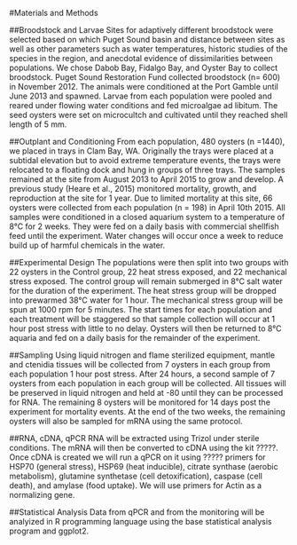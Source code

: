 #Materials and Methods

##Broodstock and Larvae
Sites for adaptively different broodstock were selected based on which Puget Sound basin and distance between sites as well as other parameters such as water temperatures, historic studies of the species in the region, and anecdotal evidence of dissimilarities between populations. We chose Dabob Bay, Fidalgo Bay, and Oyster Bay to collect broodstock. Puget Sound Restoration Fund collected broodstock (n= 600) in November 2012. The animals were conditioned at the Port Gamble until June 2013 and spawned. Larvae from each population were pooled and reared under flowing water conditions and fed microalgae ad libitum. The seed oysters were set on microcultch and cultivated until they reached shell length of 5 mm. 

##Outplant and Conditioning
From each population, 480 oysters (n =1440), we placed in trays in Clam Bay, WA. Originally the trays were placed at a subtidal elevation but to avoid extreme temperature events, the trays were relocated to a floating dock and hung in groups of three trays. The samples remained at the site from August 2013 to April 2015 to grow and develop. A previous study (Heare et al., 2015) monitored mortality, growth, and reproduction at the site for 1 year. Due to limited mortality at this site, 66 oysters were collected from each population (n = 198) in April 10th 2015. All samples were conditioned in a closed aquarium system to a temperature of 8&deg;C for 2 weeks. They were fed on a daily basis with commercial shellfish feed until the experiment. Water changes will occur once a week to reduce build up of harmful chemicals in the water. 

##Experimental Design
The populations were then split into two groups with 22 oysters in the Control group, 22 heat stress exposed, and 22 mechanical stress exposed. The control group will remain submerged in 8&deg;C salt water for the duration of the experiment. The heat stress group will be dropped into prewarmed 38&deg;C water for 1 hour. The mechanical stress group will be spun at 1000 rpm for 5 minutes. The start times for each population and each treatment will be staggered so that sample collection will occur at 1 hour post stress with little to no delay. Oysters will then be returned to 8&deg;C aquaria and fed on a daily basis for the remainder of the experiment. 


##Sampling
Using liquid nitrogen and flame sterilized equipment, mantle and ctenidia tissues will be collected from 7 oysters in each group from each population 1 hour post stress. After 24 hours, a second sample of 7 oysters from each population in each group will be collected. All tissues will be preserved in liquid nitrogen and held at -80 until they can be processed for RNA. The remaining 8 oysters will be monitored for 14 days post the experiment for mortality events. At the end of the two weeks, the remaining oysters will also be sampled for mRNA using the same protocol. 

##RNA, cDNA, qPCR
RNA will be extracted using Trizol under sterile conditions. The mRNA will then be converted to cDNA using the kit ?????. Once cDNA is created we will run a qPCR on it using ????? primers for HSP70 (general stress), HSP69 (heat inducible), citrate synthase (aerobic metabolism), glutamine synthetase (cell detoxification), caspase (cell death), and amylase (food uptake). We will use primers for Actin as a normalizing gene. 

##Statistical Analysis
Data from qPCR and from the monitoring will be analyized in R programming language using the base statistical analysis program and ggplot2. 
